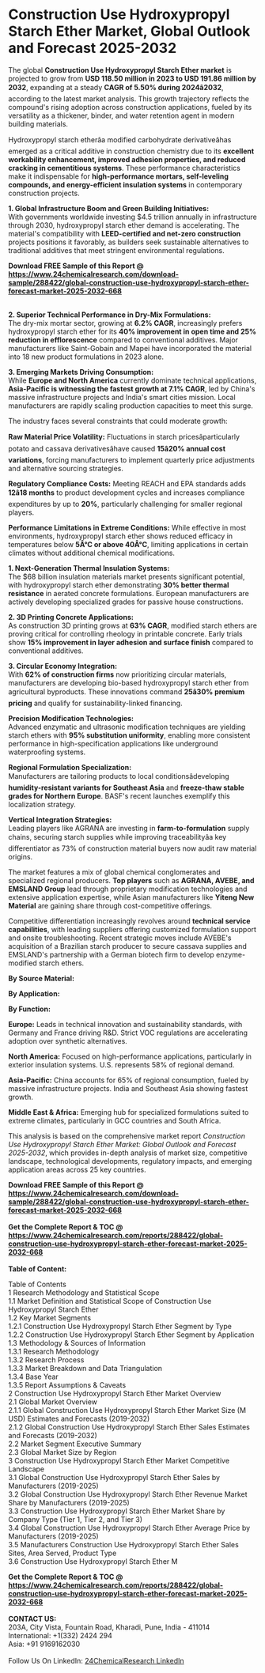 <h1>Construction Use Hydroxypropyl Starch Ether Market, Global Outlook and Forecast 2025-2032</h1><p>The global <strong>Construction Use Hydroxypropyl Starch Ether market</strong> is projected to grow from <strong>USD 118.50 million in 2023 to USD 191.86 million by 2032</strong>, expanding at a steady <strong>CAGR of 5.50% during 2024â2032</strong>, according to the latest market analysis. This growth trajectory reflects the compound's rising adoption across construction applications, fueled by its versatility as a thickener, binder, and water retention agent in modern building materials.</p><p>Hydroxypropyl starch etherâa modified carbohydrate derivativeâhas emerged as a critical additive in construction chemistry due to its <strong>excellent workability enhancement, improved adhesion properties, and reduced cracking in cementitious systems</strong>. These performance characteristics make it indispensable for <strong>high-performance mortars, self-leveling compounds, and energy-efficient insulation systems</strong> in contemporary construction projects.</p><p><strong>1. Global Infrastructure Boom and Green Building Initiatives:</strong><br>
With governments worldwide investing $4.5 trillion annually in infrastructure through 2030, hydroxypropyl starch ether demand is accelerating. The material's compatibility with <strong>LEED-certified and net-zero construction</strong> projects positions it favorably, as builders seek sustainable alternatives to traditional additives that meet stringent environmental regulations.</p><div><b>Download FREE Sample of this Report @ 
            <a href="https://www.24chemicalresearch.com/download-sample/288422/global-construction-use-hydroxypropyl-starch-ether-forecast-market-2025-2032-668">
            https://www.24chemicalresearch.com/download-sample/288422/global-construction-use-hydroxypropyl-starch-ether-forecast-market-2025-2032-668</a></b></div><br><p><strong>2. Superior Technical Performance in Dry-Mix Formulations:</strong><br>
The dry-mix mortar sector, growing at <strong>6.2% CAGR</strong>, increasingly prefers hydroxypropyl starch ether for its <strong>40% improvement in open time and 25% reduction in efflorescence</strong> compared to conventional additives. Major manufacturers like Saint-Gobain and Mapei have incorporated the material into 18 new product formulations in 2023 alone.</p><p><strong>3. Emerging Markets Driving Consumption:</strong><br>
While <strong>Europe and North America</strong> currently dominate technical applications, <strong>Asia-Pacific is witnessing the fastest growth at 7.1% CAGR</strong>, led by China's massive infrastructure projects and India's smart cities mission. Local manufacturers are rapidly scaling production capacities to meet this surge.</p><p>The industry faces several constraints that could moderate growth:</p><p><strong>Raw Material Price Volatility:</strong> Fluctuations in starch pricesâparticularly potato and cassava derivativesâhave caused <strong>15â20% annual cost variations</strong>, forcing manufacturers to implement quarterly price adjustments and alternative sourcing strategies.</p><p><strong>Regulatory Compliance Costs:</strong> Meeting REACH and EPA standards adds <strong>12â18 months</strong> to product development cycles and increases compliance expenditures by up to <strong>20%</strong>, particularly challenging for smaller regional players.</p><p><strong>Performance Limitations in Extreme Conditions:</strong> While effective in most environments, hydroxypropyl starch ether shows reduced efficacy in temperatures below <strong>5Â°C or above 40Â°C</strong>, limiting applications in certain climates without additional chemical modifications.</p><p><strong>1. Next-Generation Thermal Insulation Systems:</strong><br>
The $68 billion insulation materials market presents significant potential, with hydroxypropyl starch ether demonstrating <strong>30% better thermal resistance</strong> in aerated concrete formulations. European manufacturers are actively developing specialized grades for passive house constructions.</p><p><strong>2. 3D Printing Concrete Applications:</strong><br>
As construction 3D printing grows at <strong>63% CAGR</strong>, modified starch ethers are proving critical for controlling rheology in printable concrete. Early trials show <strong>15% improvement in layer adhesion and surface finish</strong> compared to conventional additives.</p><p><strong>3. Circular Economy Integration:</strong><br>
With <strong>62% of construction firms</strong> now prioritizing circular materials, manufacturers are developing bio-based hydroxypropyl starch ether from agricultural byproducts. These innovations command <strong>25â30% premium pricing</strong> and qualify for sustainability-linked financing.</p><p><strong>Precision Modification Technologies:</strong><br>
	Advanced enzymatic and ultrasonic modification techniques are yielding starch ethers with <strong>95% substitution uniformity</strong>, enabling more consistent performance in high-specification applications like underground waterproofing systems.</p><p><strong>Regional Formulation Specialization:</strong><br>
	Manufacturers are tailoring products to local conditionsâdeveloping <strong>humidity-resistant variants for Southeast Asia</strong> and <strong>freeze-thaw stable grades for Northern Europe</strong>. BASF's recent launches exemplify this localization strategy.</p><p><strong>Vertical Integration Strategies:</strong><br>
	Leading players like AGRANA are investing in <strong>farm-to-formulation</strong> supply chains, securing starch supplies while improving traceabilityâa key differentiator as 73% of construction material buyers now audit raw material origins.</p><p>The market features a mix of global chemical conglomerates and specialized regional producers. <strong>Top players</strong> such as <strong>AGRANA, AVEBE, and EMSLAND Group</strong> lead through proprietary modification technologies and extensive application expertise, while Asian manufacturers like <strong>Yiteng New Material</strong> are gaining share through cost-competitive offerings.</p><p>Competitive differentiation increasingly revolves around <strong>technical service capabilities</strong>, with leading suppliers offering customized formulation support and onsite troubleshooting. Recent strategic moves include AVEBE's acquisition of a Brazilian starch producer to secure cassava supplies and EMSLAND's partnership with a German biotech firm to develop enzyme-modified starch ethers.</p><p><strong>By Source Material:</strong></p><p><strong>By Application:</strong></p><p><strong>By Function:</strong></p><p><strong>Europe:</strong> Leads in technical innovation and sustainability standards, with Germany and France driving R&amp;D. Strict VOC regulations are accelerating adoption over synthetic alternatives.</p><p><strong>North America:</strong> Focused on high-performance applications, particularly in exterior insulation systems. U.S. represents 58% of regional demand.</p><p><strong>Asia-Pacific:</strong> China accounts for 65% of regional consumption, fueled by massive infrastructure projects. India and Southeast Asia showing fastest growth.</p><p><strong>Middle East &amp; Africa:</strong> Emerging hub for specialized formulations suited to extreme climates, particularly in GCC countries and South Africa.</p><p>This analysis is based on the comprehensive market report <em>Construction Use Hydroxypropyl Starch Ether Market: Global Outlook and Forecast 2025-2032</em>, which provides in-depth analysis of market size, competitive landscape, technological developments, regulatory impacts, and emerging application areas across 25 key countries.</p><div><b>Download FREE Sample of this Report @ 
            <a href="https://www.24chemicalresearch.com/download-sample/288422/global-construction-use-hydroxypropyl-starch-ether-forecast-market-2025-2032-668">
            https://www.24chemicalresearch.com/download-sample/288422/global-construction-use-hydroxypropyl-starch-ether-forecast-market-2025-2032-668</a></b></div><br><div><b>Get the Complete Report & TOC @ 
            <a href="https://www.24chemicalresearch.com/reports/288422/global-construction-use-hydroxypropyl-starch-ether-forecast-market-2025-2032-668">
            https://www.24chemicalresearch.com/reports/288422/global-construction-use-hydroxypropyl-starch-ether-forecast-market-2025-2032-668</a></b></div><br>
            <b>Table of Content:</b><p>Table of Contents<br />
1 Research Methodology and Statistical Scope<br />
1.1 Market Definition and Statistical Scope of Construction Use Hydroxypropyl Starch Ether<br />
1.2 Key Market Segments<br />
1.2.1 Construction Use Hydroxypropyl Starch Ether Segment by Type<br />
1.2.2 Construction Use Hydroxypropyl Starch Ether Segment by Application<br />
1.3 Methodology & Sources of Information<br />
1.3.1 Research Methodology<br />
1.3.2 Research Process<br />
1.3.3 Market Breakdown and Data Triangulation<br />
1.3.4 Base Year<br />
1.3.5 Report Assumptions & Caveats<br />
2 Construction Use Hydroxypropyl Starch Ether Market Overview<br />
2.1 Global Market Overview<br />
2.1.1 Global Construction Use Hydroxypropyl Starch Ether Market Size (M USD) Estimates and Forecasts (2019-2032)<br />
2.1.2 Global Construction Use Hydroxypropyl Starch Ether Sales Estimates and Forecasts (2019-2032)<br />
2.2 Market Segment Executive Summary<br />
2.3 Global Market Size by Region<br />
3 Construction Use Hydroxypropyl Starch Ether Market Competitive Landscape<br />
3.1 Global Construction Use Hydroxypropyl Starch Ether Sales by Manufacturers (2019-2025)<br />
3.2 Global Construction Use Hydroxypropyl Starch Ether Revenue Market Share by Manufacturers (2019-2025)<br />
3.3 Construction Use Hydroxypropyl Starch Ether Market Share by Company Type (Tier 1, Tier 2, and Tier 3)<br />
3.4 Global Construction Use Hydroxypropyl Starch Ether Average Price by Manufacturers (2019-2025)<br />
3.5 Manufacturers Construction Use Hydroxypropyl Starch Ether Sales Sites, Area Served, Product Type<br />
3.6 Construction Use Hydroxypropyl Starch Ether M</p><div><b>Get the Complete Report & TOC @ 
            <a href="https://www.24chemicalresearch.com/reports/288422/global-construction-use-hydroxypropyl-starch-ether-forecast-market-2025-2032-668">
            https://www.24chemicalresearch.com/reports/288422/global-construction-use-hydroxypropyl-starch-ether-forecast-market-2025-2032-668</a></b></div><br><b>CONTACT US:</b><br>
            203A, City Vista, Fountain Road, Kharadi, Pune, India - 411014<br>
            International: +1(332) 2424 294<br>
            Asia: +91 9169162030 <br><br>
            Follow Us On LinkedIn: <a href="https://www.linkedin.com/company/24chemicalresearch/">24ChemicalResearch LinkedIn</a>